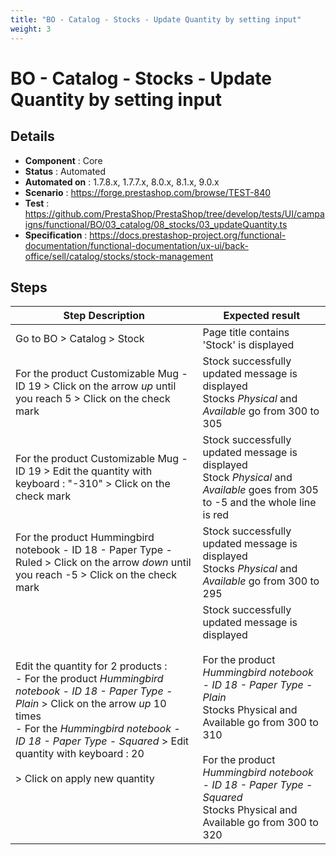 ```yaml
---
title: "BO - Catalog - Stocks - Update Quantity by setting input"
weight: 3
---
```


# BO - Catalog - Stocks - Update Quantity by setting input
## Details
* **Component** : Core
* **Status** : Automated
* **Automated on** : 1.7.8.x, 1.7.7.x, 8.0.x, 8.1.x, 9.0.x
* **Scenario** : https://forge.prestashop.com/browse/TEST-840
* **Test** : https://github.com/PrestaShop/PrestaShop/tree/develop/tests/UI/campaigns/functional/BO/03_catalog/08_stocks/03_updateQuantity.ts
* **Specification** : https://docs.prestashop-project.org/functional-documentation/functional-documentation/ux-ui/back-office/sell/catalog/stocks/stock-management

## Steps
| Step Description | Expected result |
| ----- | ----- |
| Go to BO > Catalog > Stock | Page title contains 'Stock' is displayed |
| For the product Customizable Mug - ID 19 > Click on the arrow *up* until you reach 5 > Click on the check mark | Stock successfully updated message is displayed<br>Stocks *Physical* and *Available* go from 300 to 305 |
| For the product Customizable Mug - ID 19 > Edit the quantity with keyboard : "-310" > Click on the check mark | Stock successfully updated message is displayed<br>Stock *Physical* and *Available* goes from 305 to -5 and the whole line is red |
| For the product Hummingbird notebook - ID 18 - Paper Type - Ruled > Click on the arrow *down* until you reach -5 > Click on the check mark | Stock successfully updated message is displayed<br>Stocks *Physical* and *Available* go from 300 to 295 |
| Edit the quantity for 2 products :<br>- For the product *Hummingbird notebook - ID 18 - Paper Type - Plain* > Click on the arrow *up* 10 times<br>- For the *Hummingbird notebook - ID 18 - Paper Type - Squared* > Edit quantity with keyboard : 20<br><br>> Click on apply new quantity | Stock successfully updated message is displayed<br><br>For the product *Hummingbird notebook - ID 18 - Paper Type - Plain*<br>Stocks Physical and Available go from 300 to 310<br><br>For the product *Hummingbird notebook - ID 18 - Paper Type - Squared*<br>Stocks Physical and Available go from 300 to 320 |
